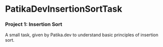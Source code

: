 <h1> PatikaDevInsertionSortTask </h1>

<h3> Project 1: Insertion Sort </h3>
<p>A small task, given by Patika.dev to understand basic principles of insertion sort. </p>
